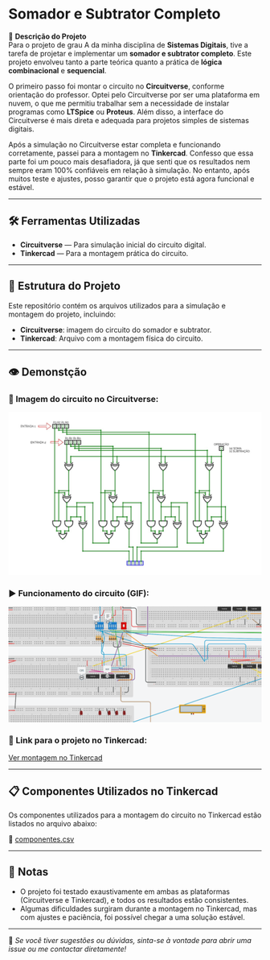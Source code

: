 # Somador e Subtrator Completo

📘 **Descrição do Projeto**  
Para o projeto de grau A da minha disciplina de **Sistemas Digitais**, tive a tarefa de projetar e implementar um **somador e subtrator completo**. Este projeto envolveu tanto a parte teórica quanto a prática de **lógica combinacional** e **sequencial**.

O primeiro passo foi montar o circuito no **Circuitverse**, conforme orientação do professor. Optei pelo Circuitverse por ser uma plataforma em nuvem, o que me permitiu trabalhar sem a necessidade de instalar programas como **LTSpice** ou **Proteus**. Além disso, a interface do Circuitverse é mais direta e adequada para projetos simples de sistemas digitais.

Após a simulação no Circuitverse estar completa e funcionando corretamente, passei para a montagem no **Tinkercad**. Confesso que essa parte foi um pouco mais desafiadora, já que senti que os resultados nem sempre eram 100% confiáveis em relação à simulação. No entanto, após muitos teste e ajustes, posso garantir que o projeto está agora funcional e estável.

---

## 🛠️ Ferramentas Utilizadas

- **Circuitverse** — Para simulação inicial do circuito digital.
- **Tinkercad** — Para a montagem prática do circuito.

---
## 📂 Estrutura do Projeto

Este repositório contém os arquivos utilizados para a simulação e montagem do projeto, incluindo:

- **Circuitverse**: imagem do circuito do somador e subtrator.
- **Tinkercad**: Arquivo com a montagem física do circuito.

---

## 👁️ Demonstção

### 🔌 Imagem do circuito no Circuitverse:
![Circuito no Circuitverse](circuito.jpeg)


### ▶️ Funcionamento do circuito (GIF):
![Funcionamento do circuito](https://github.com/GabrielGoulartM/maia_projetos/blob/b9a25ec7bd2cb2587aabda4e25a0d505f53c59c9/Sistemas%20Digitais/somador%26subtrator_completo/Funcionamento_do_somador%26Subtrator.gif)

### 🔗 Link para o projeto no Tinkercad:
[Ver montagem no Tinkercad](https://www.tinkercad.com/things/7tI9P2eOnP4-terrific-bruticus-densor/editel?returnTo=%2Fthings%2F7tI9P2eOnP4-terrific-bruticus-densor&sharecode=XwYSBXLDj1PVxYlYSl5PV1y1hnKo4KhlZibH_zvs0aU)

---

## 📋 Componentes Utilizados no Tinkercad

Os componentes utilizados para a montagem do circuito no Tinkercad estão listados no arquivo abaixo:

📄 [componentes.csv](componentes.csv)

---

## 📌 Notas

- O projeto foi testado exaustivamente em ambas as plataformas (Circuitverse e Tinkercad), e todos os resultados estão consistentes.
- Algumas dificuldades surgiram durante a montagem no Tinkercad, mas com ajustes e paciência, foi possível chegar a uma solução estável.

---

📢 *Se você tiver sugestões ou dúvidas, sinta-se à vontade para abrir uma issue ou me contactar diretamente!*
